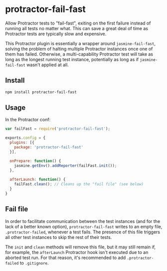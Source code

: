 # protractor-fail-fast

Allow Protractor tests to "fail-fast", exiting on the first failure instead of running all tests no matter what. This can save a great deal of time as Protractor tests are typically slow and expensive.

This Protractor plugin is essentially a wrapper around `jasmine-fail-fast`, solving the problem of halting multiple Protractor instances once one of them has failed. Otherwise, a multi-capability Protractor test will take as long as the longest running test instance, potentially as long as if `jasmine-fail-fast` wasn't applied at all.

## Install
```bash
npm install protractor-fail-fast
```

## Usage
In the Protractor conf:

```javascript
var failFast = require('protractor-fail-fast');

exports.config = {
  plugins: [{
    package: 'protractor-fail-fast'
  }],

  onPrepare: function() {
    jasmine.getEnv().addReporter(failFast.init());
  },
  
  afterLaunch: function() {
    failFast.clean(); // Cleans up the "fail file" (see below)
  }  
}

```

## Fail file
In order to facilitate communication between the test instances (and for the lack of a better known option), `protractor-fail-fast` writes to an empty file, `.protractor-failed`, whenever a test fails. The presence of this file triggers all other test instances to skip the rest of their tests. 

The `init` and `clean` methods will remove this file, but it may still remain if, for example, the `afterLaunch` Protractor hook isn't executed due to an aborted test run. For that reason, it's recommended to add `.protractor-failed` to `.gitignore`.
